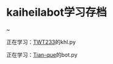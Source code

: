 # kaiheilabot学习存档

~


正在学习：[TWT233](https://github.com/TWT233/khl.py/tree/main/example)的khl.py

正在学习：[Tian-que](https://github.com/Tian-que/nonebot-adapter-kaiheila)的bot.py
